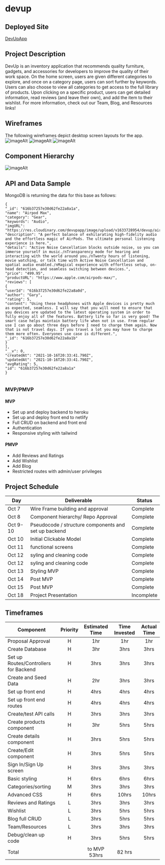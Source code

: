 # devup


## Deployed Site
[DevUpApp](https://devupapp.netlify.app)

## Project Description

DevUp is an inventory application that recommends quality furniture, gadgets, and accessories for developers to improve the quality of their work space. On the home screen, users are given different categories to explore, and once on a category page, users can sort further by keywords. Users can also choose to view all categories to get access to the full library of products. Upon clicking on a specific product, users can get detailed information, read reviews (and leave their own), and add the item to their wishlist. For more information, check out our Team, Blog, and Resources links!


## Wireframes
The following wireframes depict desktop screen layouts for the app.
![imageAlt](./assets/HOME.png)
![imageAlt](./assets/PRODUCTS.png)
![imageAlt](./assets/SIGNIN.png)


## Component Hierarchy

![imageAlt](./assets/COMPHIERARCHY.png)

## API and Data Sample



MongoDB is returning the data for this base as follows:

```
{
"_id": "616b37257e30d62fe22a8a1a",
"name": "Airpod Max",
"category": "Gear",
"keywords": "Audio",
"imgURL": "https://res.cloudinary.com/devupapp/image/upload/v1633728954/devup/airpods_u4jmhg.png",
"description": "A perfect balance of exhilarating high-fidelity audio and the effortless magic of AirPods. The ultimate personal listening experience is here.",
"details": "Active Noise Cancellation blocks outside noise, so you can immerse yourself in music./nTransparency mode for hearing and interacting with the world around you./nTwenty hours of listening, movie watching, or talk time with Active Noise Cancellation and spatial audio enabled./nMagical experience with effortless setup, on-head detection, and seamless switching between devices.",
"price": "499.95",
"productURL": "https://www.apple.com/airpods-max/",
"reviews": [
{
"userId": "616b37257e30d62fe22a8a0d",
"author": "Gary",
"rating": 5,
"content": "Using these headphones with Apple devices is pretty much as expected, seamless. I will say that you will need to ensure that you devices are updated to the latest operating system in order to fully enjoy all of the features. Battery life so far is very good! The smart case helps maintain battery life when not in use. From regular use I can go about three days before I need to charge them again. Now that is not travel days. If you travel a lot you may have to charge them more often. Everyones use case is different.",
"_id": "616b37257e30d62fe22a8a1b"
}
],
"__v": 0,
"createdAt": "2021-10-16T20:33:41.790Z",
"updatedAt": "2021-10-16T20:33:41.790Z",
"avgRating": 5,
"id": "616b37257e30d62fe22a8a1a"
}


```

### MVP/PMVP



#### MVP
- Set up and deploy backend to heroku
- Set up and deploy front end to netlify
- Full CRUD on backend and front end
- Authentication
- Responsive styling with tailwind

#### PMVP
- Add Reviews and Ratings
- Add Wishlist
- Add Blog
- Restricted routes with admin/user privileges


## Project Schedule

|  Day | Deliverable | Status
|---|---| ---|
|Oct 7| Wire Frame building and approval | Complete
|Oct 8| Component  hierarchy/ Repo Approval | Complete
|Oct 9-10 | Pseudocode / structure components and set up backend  | Complete
|Oct 10 | Initial Clickable Model  | Complete
|Oct 11| functional screens | Complete
|Oct 12| syling and cleaning code | Complete
|Oct 12| syling and cleaning code | Complete
|Oct 13| Styling MVP| Complete
|Oct 14| Post MVP | Complete
|Oct 15| Post MVP | Complete
|Oct 18| Project Presentation | Incomplete

## Timeframes

| Component                 | Priority | Estimated Time | Time Invested | Actual Time |
| ------------------------- | :------: | :------------: | :-----------: | :---------: |
| Proposal Approval         |    H     |      1hr       |     1hr      |    1hr     |
| Create Database           |    H     |      3hr       |     3hrs      |   3hrs      |
| Set up Routes/Controllers for Backend|    H   | 3hrs   |    3hrs       |   3hrs      |
| Create and Seed Data      |    H     |      2hr       |     3hrs      |     3hrs    |
| Set up front end          |    H     |      4hrs      |     4hrs      |     4hrs    |
| Set up front end routes   |    H     |      4hrs      |      4hrs     |     4hrs    |
| Create/test API calls     |    H     |      3hrs      |     3hrs      |     3hrs    |
| Create products component |    H     |      3hr       |     5hrs      |     5hrs    |
| Create details component  |    H     |      3hrs      |     5hrs      |     5hrs    |
| Create/Edit component     |    H     |      3hrs      |     5hrs      |     5hrs    |
| Sign In/Sign Up screen    |    H     |      3hrs      |     3hrs      |     3hrs    |
| Basic styling             |    H     |      6hrs      |     6hrs      |     6hrs    |
| Categories/sorting        |    M     |      3hrs      |     3hrs      |     3hrs    |
| Advanced CSS              |    H     |      6hrs      |     10hrs     |     10hrs    |
| Reviews and Ratings       |    L     |      3hrs      |     3hrs      |     3hrs    |
| Wishlist                  |    L     |      3hrs      |     5hrs      |     5hrs    |
| Blog full CRUD            |    L     |      3hrs      |     5hrs      |     5hrs    |
| Team/Resources            |    L     |      3hrs      |     3hrs      |     3hrs    |
| Debug/clean up code       |    H     |      3hrs      |     5hrs      |     5hrs    |
| Total                     |          |to MVP 53hrs    |     82 hrs      |         |




